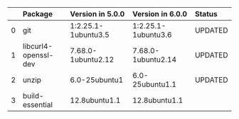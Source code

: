 <!-- markdown-link-check-disable -->

|    | Package              | Version in 5.0.0    | Version in 6.0.0    | Status   |
|---:|:---------------------|:--------------------|:--------------------|:---------|
|  0 | git                  | 1:2.25.1-1ubuntu3.5 | 1:2.25.1-1ubuntu3.6 | UPDATED  |
|  1 | libcurl4-openssl-dev | 7.68.0-1ubuntu2.12  | 7.68.0-1ubuntu2.14  | UPDATED  |
|  2 | unzip                | 6.0-25ubuntu1       | 6.0-25ubuntu1.1     | UPDATED  |
|  3 | build-essential      | 12.8ubuntu1.1       | 12.8ubuntu1.1       |          |